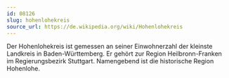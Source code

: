 ```yaml
---
id: 08126
slug: hohenlohekreis
source_url: https://de.wikipedia.org/wiki/Hohenlohekreis
---
```


Der Hohenlohekreis ist gemessen an seiner Einwohnerzahl der kleinste Landkreis in Baden-Württemberg. Er gehört zur Region Heilbronn-Franken im Regierungsbezirk Stuttgart. Namengebend ist die historische Region Hohenlohe.
